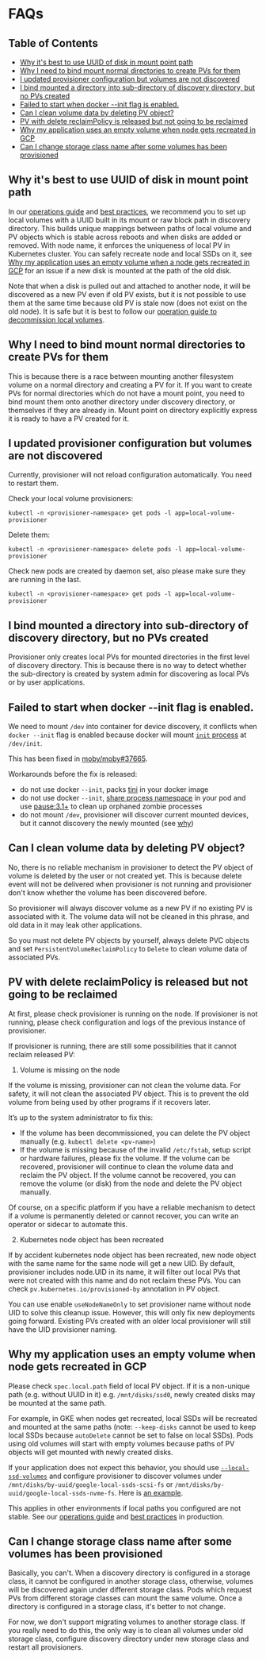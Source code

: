# FAQs

## Table of Contents

- [Why it's best to use UUID of disk in mount point path](#why-its-best-to-use-uuid-of-disk-in-mount-point-path)
- [Why I need to bind mount normal directories to create PVs for them](#why-i-need-to-bind-mount-normal-directories-to-create-pvs-for-them)
- [I updated provisioner configuration but volumes are not discovered](#i-updated-provisioner-configuration-but-volumes-are-not-discovered)
- [I bind mounted a directory into sub-directory of discovery directory, but no PVs created](#i-bind-mounted-a-directory-into-sub-directory-of-discovery-directory-but-no-pvs-created)
- [Failed to start when docker --init flag is enabled.](#failed-to-start-when-docker---init-flag-is-enabled)
- [Can I clean volume data by deleting PV object?](#can-i-clean-volume-data-by-deleting-pv-object)
- [PV with delete reclaimPolicy is released but not going to be reclaimed](#pv-with-delete-reclaimpolicy-is-released-but-not-going-to-be-reclaimed)
- [Why my application uses an empty volume when node gets recreated in GCP](#why-my-application-uses-an-empty-volume-when-node-gets-recreated-in-gcp)
- [Can I change storage class name after some volumes has been provisioned](#can-i-change-storage-class-name-after-some-volumes-has-been-provisioned)

## Why it's best to use UUID of disk in mount point path

In our [operations guide](operations.md) and [best
practices](best-practices.md), we recommend you to set up local volumes with a
UUID built in its mount or raw block path in discovery directory. This builds
unique mappings between paths of local volume and PV objects which is stable
across reboots and when disks are added or removed. With node name, it enforces
the uniqueness of local PV in Kubernetes cluster. You can safely recreate node and
local SSDs on it, see [Why my application uses an empty volume when a node gets
recreated in
GCP](#why-my-application-uses-an-empty-volume-when-node-gets-recreated-in-gcp)
for an issue if a new disk is mounted at the path of the old disk.

Note that when a disk is pulled out and attached to another node, it will be
discovered as a new PV even if old PV exists, but it is not possible to use
them at the same time because old PV is stale now (does not exist on the old
node). It is safe but it is best to follow our [operation guide to decommission
local volumes](operations.md#deletingremoving-the-underlying-volume).

## Why I need to bind mount normal directories to create PVs for them

This is because there is a race between mounting another filesystem volume on a
normal directory and creating a PV for it. If you want to create PVs for normal
directories which do not have a mount point, you need to bind mount them onto
another directory under discovery directory, or themselves if they are already
in. Mount point on directory explicitly express it is ready to have a PV
created for it.

## I updated provisioner configuration but volumes are not discovered

Currently, provisioner will not reload configuration automatically. You need to restart them.


Check your local volume provisioners:

```
kubectl -n <provisioner-namespace> get pods -l app=local-volume-provisioner
```

Delete them:

```
kubectl -n <provisioner-namespace> delete pods -l app=local-volume-provisioner
```

Check new pods are created by daemon set, also please make sure they are running in the last.

```
kubectl -n <provisioner-namespace> get pods -l app=local-volume-provisioner
```

## I bind mounted a directory into sub-directory of discovery directory, but no PVs created

Provisioner only creates local PVs for mounted directories in the first level
of discovery directory. This is because there is no way to detect whether the
sub-directory is created by system admin for discovering as local PVs or by
user applications.

## Failed to start when docker --init flag is enabled.

We need to mount `/dev` into container for device discovery, it conflicts when
`docker --init` flag is enabled because docker will mount [`init` process](https://docs.docker.com/engine/reference/run/#specify-an-init-process) at `/dev/init`.

This has been fixed in
[moby/moby#37665](https://github.com/moby/moby/pull/37665).

Workarounds before the fix is released:

- do not use docker `--init`, packs [tini](https://github.com/krallin/tini) in your docker image
- do not use docker `--init`, [share process namespace](https://kubernetes.io/docs/tasks/configure-pod-container/share-process-namespace/) in your pod and use [pause:3.1+](https://github.com/kubernetes/kubernetes/blob/master/build/pause/CHANGELOG.md) to clean up orphaned zombie processes
- do not mount `/dev`, provisioner will discover current mounted devices, but it cannot discovery the newly mounted (see [why](https://github.com/kubernetes-incubator/external-storage/issues/783#issuecomment-395013458))

## Can I clean volume data by deleting PV object?

No, there is no reliable mechanism in provisioner to detect the PV object of
volume is deleted by the user or not created yet. This is because delete event
will not be delivered when provisioner is not running and provisioner don't
know whether the volume has been discovered before.

So provisioner will always discover volume as a new PV if no existing PV is
associated with it. The volume data will not be cleaned in this phrase, and old
data in it may leak other applications.

So you must not delete PV objects by yourself, always delete PVC objects and
set `PersistentVolumeReclaimPolicy` to `Delete` to clean volume data of
associated PVs.

## PV with delete reclaimPolicy is released but not going to be reclaimed

At first, please check provisioner is running on the node. If provisioner is
not running, please check configuration and logs of the previous instance of
provisioner.

If provisioner is running, there are still some possibilities that it cannot
reclaim released PV:

1) Volume is missing on the node

If the volume is missing, provisioner can not clean the volume data. For
safety, it will not clean the associated PV object. This is to prevent the old
volume from being used by other programs if it recovers later.

It’s up to the system administrator to fix this:

- If the volume has been decommissioned, you can delete the PV object manually
  (e.g. `kubectl delete <pv-name>`)
- If the volume is missing because of the invalid `/etc/fstab`, setup script or
  hardware failures, please fix the volume. If the volume can be recovered,
  provisioner will continue to clean the volume data and reclaim the PV object.
  If the volume cannot be recovered, you can remove the volume (or disk) from
  the node and delete the PV object manually.

Of course, on a specific platform if you have a reliable mechanism to detect if
a volume is permanently deleted or cannot recover, you can write an operator or
sidecar to automate this.

2) Kubernetes node object has been recreated

If by accident kubernetes node object has been recreated, new node object with
the same name for the same node will get a new UID. By default, provisioner
includes node.UID in its name, it will filter out local PVs that were not
created with this name and do not reclaim these PVs. You can check
`pv.kubernetes.io/provisioned-by` annotation in PV object.

You can use enable `useNodeNameOnly` to set provisioner name without node UID
to solve this cleanup issue. However, this will only fix new deployments going
forward. Existing PVs created with an older local provisioner will still have
the UID provisioner naming.

## Why my application uses an empty volume when node gets recreated in GCP

Please check `spec.local.path` field of local PV object. If it is a non-unique
path (e.g. without UUID in it) e.g. `/mnt/disks/ssd0`, newly created disks may be
mounted at the same path.

For example, in GKE when nodes get recreated, local SSDs will be recreated and
mounted at the same paths (note: `--keep-disks` cannot be used to keep local
SSDs because `autoDelete` cannot be set to false on local SSDs). Pods using old
volumes will start with empty volumes because paths of PV objects will get
mounted with newly created disks.

If your application does not expect this behavior, you should use
[`--local-ssd-volumes`](https://cloud.google.com/sdk/gcloud/reference/alpha/container/node-pools/create)
and configure provisioner to discover volumes under `/mnt/disks/by-uuid/google-local-ssds-scsi-fs` or
`/mnt/disks/by-uuid/google-local-ssds-nvme-fs`. Here is [an
example](https://github.com/kubernetes-sigs/sig-storage-local-static-provisioner/blob/master/helm/generated_examples/gce.yaml).

This applies in other environments if local paths you configured are not
stable. See our [operations guide](operations.md) and [best
practices](best-practices.md) in production.

## Can I change storage class name after some volumes has been provisioned

Basically, you can't. When a discovery directory is configured in a storage
class, it cannot be configured in another storage class, otherwise, volumes
will be discovered again under different storage class. Pods which request PVs
from different storage classes can mount the same volume. Once a directory is
configured in a storage class, it's better to not change.

For now, we don't support migrating volumes to another storage class. If you
really need to do this, the only way is to clean all volumes under old
storage class, configure discovery directory under new storage class and
restart all provisioners.

